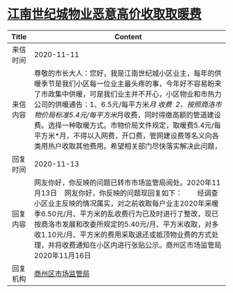 # [江南世纪城物业恶意高价收取取暖费](http://www.shangluo.gov.cn/zmhd/ldxxxx.jsp?urltype=leadermail.LeaderMailContentUrl&wbtreeid=1112&leadermailid=6602)

| Title |                                                                                                               Content                                                                                                               |
|:-----:|-------------------------------------------------------------------------------------------------------------------------------------------------------------------------------------------------------------------------------------|
| 来信时间  | 2020-11-11                                                                                                                                                                                                                          |
| 来信内容  | 尊敬的市长大人：您好，我是江南世纪城小区业主，每年的供暖季节是我们小区每一位业主最头疼的事，今年好不容易盼来了市政集中供暖，可是我们业主并不开心，小区物业和市热力公司的供暖通告：1、6.5元/每平方米*月 收费  2、按照商洛市物价局标准5.4元/每平方米*月收费，同时得缴高额的管道建设费。选择一种取暖方式。市物价局文件规定，取暖费5.4元/每平方米*月，不得以入网费，开口费，管网建设费等名义向各类用热户收取其他费用。希望相关部门尽快落实解决此问题， |
| 回复时间  | 2020-11-13                                                                                                                                                                                                                          |
| 回复内容  | 网友你好，你反映的问题已转市市场监管局阅处。2020年11月13日    网友你好，你反映的问题现回复如下：        经调查小区业主反映的情况属实，对之前收取每户业主2020年采暖季6.50元/月、平方米的乱收费行为已及时进行了整改，现已按商洛市发展和改委所规定的5.40元/月、平方米收取，对多收1.10元/月、平方米的费用采取退还或抵顶物业费的方式处理，并将收费通知在小区内进行张贴公示。商州区市场监管局2020年11月16日          |
| 回复机构  | [商州区市场监管局](../../category/agencies/商州区市场监管局.md)                                                                                                                                                                                     |